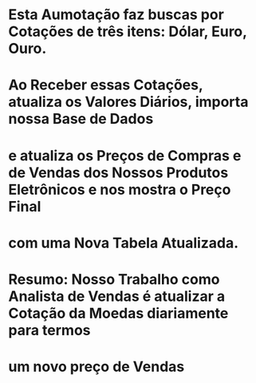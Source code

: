 # Esta Aumotação faz buscas por Cotações de três itens: Dólar, Euro, Ouro.
# Ao Receber essas Cotações, atualiza os Valores Diários, importa nossa Base de Dados
# e atualiza os Preços de Compras e de Vendas dos Nossos Produtos Eletrônicos e nos mostra o Preço Final
# com uma Nova Tabela Atualizada.
# Resumo: Nosso Trabalho como Analista de Vendas é atualizar a Cotação da Moedas diariamente para termos
# um novo preço de Vendas
 

